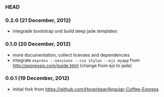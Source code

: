 ### HEAD

### 0.2.0 (21 December, 2012)

* integrade bootstrap und build deep jade templates

### 0.1.0 (20 December, 2012)

* more documentation, collect licenses and dependencies
* integrate `express --sessions --css stylus --ejs myapp` from http://expressjs.com/guide.html (change from ejs to jade)

### 0.0.1 (19 December, 2012)

* Initial fork from https://github.com/Hoverbear/Angular-Coffee-Express